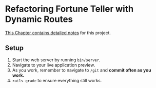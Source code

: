 # Refactoring Fortune Teller with Dynamic Routes

[This Chapter contains detailed notes](https://chapters.firstdraft.com/chapters/841) for this project.

## Setup

1. Start the web server by running `bin/server`.
1. Navigate to your live application preview.
1. As you work, remember to navigate to `/git` and **commit often as you work.**
1. `rails grade` to ensure everything still works.
